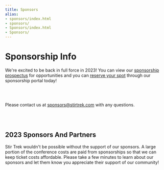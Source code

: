 ```yaml
---
title: Sponsors
alias:
- sponsors/index.html
- sponsors/
- Sponsors/index.html
- Sponsors/
---
```


# Sponsorship Info

<div class="icon-hr"></div>

We're excited to be back in full force in 2023! You can view our [sponsorship prospectus](https://drive.google.com/open?id=14NilIN9NN2gEboACPzojkrdPwPCDEc1e&authuser=rick%40stirtrek.com&usp=drive_fs) for opportunities and you can [reserve your spot](https://stirtreksponsor.myshopify.com/) through our sponsorship portal today!

<br><br>

Please contact us at [sponsors@stirtrek.com](mailto:sponsors@stirtrek.com) with any questions.

<br><br>

## 2023 Sponsors And Partners

<div class="icon-hr"></div>

Stir Trek wouldn't be possible without the support of our sponsors. A large portion of the conference costs are paid from sponsorships so that we can keep ticket costs affordable.  Please take a few minutes to learn about our sponsors and let them know you appreciate their support of our community!

<br>
